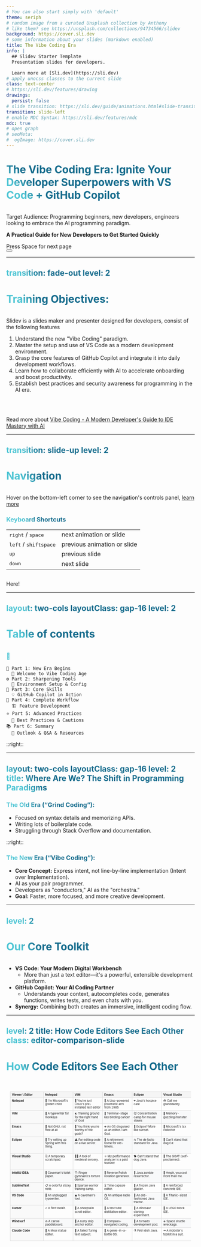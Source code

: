 ```yaml
---
# You can also start simply with 'default'
theme: seriph
# random image from a curated Unsplash collection by Anthony
# like them? see https://unsplash.com/collections/94734566/slidev
background: https://cover.sli.dev
# some information about your slides (markdown enabled)
title: The Vibe Coding Era
info: |
  ## Slidev Starter Template
  Presentation slides for developers.

  Learn more at [Sli.dev](https://sli.dev)
# apply unocss classes to the current slide
class: text-center
# https://sli.dev/features/drawing
drawings:
  persist: false
# slide transition: https://sli.dev/guide/animations.html#slide-transitions
transition: slide-left
# enable MDC Syntax: https://sli.dev/features/mdc
mdc: true
# open graph
# seoMeta:
#  ogImage: https://cover.sli.dev
---
```


# The Vibe Coding Era: Ignite Your Developer Superpowers with VS Code + GitHub Copilot

Target Audience: Programming beginners, new developers, engineers looking to embrace the AI programming paradigm.

**A Practical Guide for New Developers to Get Started Quickly**



<div @click="$slidev.nav.next" class="mt-12 py-1" hover:bg="white op-10">
  Press Space for next page <carbon:arrow-right />
</div>

<div class="abs-br m-6 text-xl">
  <button @click="$slidev.nav.openInEditor()" title="Open in Editor" class="slidev-icon-btn">
    <carbon:edit />
  </button>
  <a href="https://github.com/slidevjs/slidev" target="_blank" class="slidev-icon-btn">
    <carbon:logo-github />
  </a>
</div>

<!--
The last comment block of each slide will be treated as slide notes. It will be visible and editable in Presenter Mode along with the slide. [Read more in the docs](https://sli.dev/guide/syntax.html#notes)
-->

---
transition: fade-out
level: 2
---

# Training Objectives:

Slidev is a slides maker and presenter designed for developers, consist of the following features

1. Understand the new "Vibe Coding" paradigm.
2. Master the setup and use of VS Code as a modern development environment.
3. Grasp the core features of GitHub Copilot and integrate it into daily development workflows.
4. Learn how to collaborate efficiently with AI to accelerate onboarding and boost productivity.
5. Establish best practices and security awareness for programming in the AI era.
<br>
<br>

Read more about [Vibe Coding - A Modern Developer's Guide to IDE Mastery with AI](https://3hen1.github.io/vibe-code-docs/)

<!--
You can have `style` tag in markdown to override the style for the current page.
Learn more: https://sli.dev/features/slide-scope-style
-->

<style>
h1 {
  background-color: #2B90B6;
  background-image: linear-gradient(45deg, #4EC5D4 10%, #146b8c 20%);
  background-size: 100%;
  -webkit-background-clip: text;
  -moz-background-clip: text;
  -webkit-text-fill-color: transparent;
  -moz-text-fill-color: transparent;
}
</style>

<!--
Here is another comment.
-->

---
transition: slide-up
level: 2
---

# Navigation

Hover on the bottom-left corner to see the navigation's controls panel, [learn more](https://sli.dev/guide/ui#navigation-bar)

### Keyboard Shortcuts

|                                                     |                             |
| --------------------------------------------------- | --------------------------- |
| <kbd>right</kbd> / <kbd>space</kbd>                 | next animation or slide     |
| <kbd>left</kbd>  / <kbd>shift</kbd><kbd>space</kbd> | previous animation or slide |
| <kbd>up</kbd>                                       | previous slide              |
| <kbd>down</kbd>                                     | next slide                  |

<!-- https://sli.dev/guide/animations.html#click-animation -->
<img
  v-click
  class="absolute -bottom-9 -left-7 w-80 opacity-50"
  src="https://sli.dev/assets/arrow-bottom-left.svg"
  alt=""
/>
<p v-after class="absolute bottom-23 left-45 opacity-30 transform -rotate-10">Here!</p>

<style>
h1 {
  background-color: #2B90B6;
  background-image: linear-gradient(45deg, #4EC5D4 10%, #146b8c 20%);
  background-size: 100%;
  -webkit-background-clip: text;
  -moz-background-clip: text;
  -webkit-text-fill-color: transparent;
  -moz-text-fill-color: transparent;
}
</style>


---
layout: two-cols
layoutClass: gap-16
level: 2
---

# Table of contents

### 🚀  

    🌟 Part 1: New Era Begins
      💫 Welcome to Vibe Coding Age
    ⚙️ Part 2: Sharpening Tools
      🔧 Environment Setup & Config
    🎯 Part 3: Core Skills
      💡 GitHub Copilot in Action
    🔄 Part 4: Complete Workflow
      🏗️ Feature Development
    ⭐ Part 5: Advanced Practices
      🎨 Best Practices & Cautions
    📚 Part 6: Summary
      🎊 Outlook & Q&A & Resources

::right::

<Toc text-sm minDepth="1" maxDepth="2" />

---
layout: two-cols
layoutClass: gap-16
level: 2
title: Where Are We? The Shift in Programming Paradigms
---

### The Old Era (“Grind Coding”):

* Focused on syntax details and memorizing APIs.
* Writing lots of boilerplate code.
* Struggling through Stack Overflow and documentation.

::right::

### The New Era (“Vibe Coding”):

* **Core Concept:** Express intent, not line-by-line implementation (Intent over Implementation).
* AI as your pair programmer.
* Developers as "conductors," AI as the "orchestra."
* **Goal:** Faster, more focused, and more creative development.

<style>
h3 {
  background-color: #2B90B6;
  background-image: linear-gradient(45deg, #4EC5D4 10%, #146b8c 20%);
  background-size: 100%;
  -webkit-background-clip: text;
  -moz-background-clip: text;
  -webkit-text-fill-color: transparent;
  -moz-text-fill-color: transparent;
}
</style>

---
level: 2
---

# Our Core Toolkit

*   **VS Code: Your Modern Digital Workbench**
    *   More than just a text editor—it's a powerful, extensible development platform.
*   **GitHub Copilot: Your AI Coding Partner**
    *   Understands your context, autocompletes code, generates functions, writes tests, and even chats with you.
*   **Synergy:** Combining both creates an immersive, intelligent coding flow.

<style>
h1 {  
  background-color: #2B90B6;
  background-image: linear-gradient(45deg, #4EC5D4 10%, #146b8c 20%);
  background-size: 100%;
  -webkit-background-clip: text;
  -moz-background-clip: text;
  -webkit-text-fill-color: transparent;
  -moz-text-fill-color: transparent;
}
</style>

---
level: 2
title: How Code Editors See Each Other
class: editor-comparison-slide
---

# How Code Editors See Each Other

<div class="editor-table-container">
  <table class="editor-comparison-table">
    <thead>
      <tr>
        <th>Viewer \ Editor</th>
        <th>Notepad</th>
        <th>VIM</th>
        <th>Emacs</th>
        <th>Eclipse</th>
        <th>Visual Studio</th>
        <th>IntelliJ IDEA</th>
        <th>SublimeText</th>
        <th>VS Code</th>
        <th>Cursor</th>
        <th>Windsurf</th>
        <th>Claude Code</th>
      </tr>
    </thead>
    <tbody>
      <tr>
        <td class="editor-name">Notepad</td>
        <td>🤗 I'm Microsoft's golden child</td>
        <td>📖 You're just Linux's pre-installed text editor</td>
        <td>🔲 A Lisp-powered prosthetic arm from 1985</td>
        <td>💔 Java's hospice care</td>
        <td>😳 Call me granddaddy</td>
        <td>🚀 Rocket-boosted calculator</td>
        <td>💰 Paid version of me</td>
        <td>🤡 Bow down to the OG</td>
        <td>💀 Unemployed code generator</td>
        <td>🏄 A surfboard pretending to be an editor</td>
        <td>🕸️ Doesn't even have a GUI</td>
      </tr>
      <tr>
        <td class="editor-name">VIM</td>
        <td>🦀 A typewriter for monkeys</td>
        <td>☯️ Training ground for the right hand of God</td>
        <td>🤢 Terminal-stage key binding cancer</td>
        <td>🐭 Concentration camp for mouse slaves</td>
        <td>👹 Memory-guzzling monster</td>
        <td>🐘 Java elephant farm</td>
        <td>🍭 Colorful candy wrapper</td>
        <td>🔯 Disney disco ball editor</td>
        <td>🔮 Fortune-telling autocomplete</td>
        <td>🦓 The new circus act</td>
        <td>🎹 We both run in the terminal, bro</td>
      </tr>
      <tr>
        <td class="editor-name">Emacs</td>
        <td>🍴 Not GNU, not free at all</td>
        <td>🤏 You think you're worthy of the gods?</td>
        <td>➕ An OS disguised as an editor. I am God.</td>
        <td>🤢 Eclipse? More like sunset.</td>
        <td>🤮 Microsoft's tax collector</td>
        <td>💡 People with *real* ideas don't use you.</td>
        <td>🤢 Failed to challenge VS Code</td>
        <td>🔨 Microsoft's hammer and nail</td>
        <td>🗿 VS Code knockoff</td>
        <td>🗿 VS Code knockoff</td>
        <td>😡 Watch out, it might run `rm -f`</td>
      </tr>
      <tr>
        <td class="editor-name">Eclipse</td>
        <td>🤷 Try setting up Spring with this thing.</td>
        <td>⚠ For editing code on a live server.</td>
        <td>👴 A retirement home for old-timers.</td>
        <td>☕️ The de facto standard for Java.</td>
        <td>🐶 Can't stand that dog C#.</td>
        <td>🤑 The lure of capitalism.</td>
        <td>🗃️ For the occasional XML edit.</td>
        <td>⚡ To write Java, first install 10GB of plugins.</td>
        <td>⛓️ It totally messed up my Hibernate config.</td>
        <td>⛓️ It totally messed up my Struts config.</td>
        <td>🤔 Let me quiz you, how many ways can you write reflection?</td>
      </tr>
      <tr>
        <td class="editor-name">Visual Studio</td>
        <td>🗒️ A temporary scratchpad.</td>
        <td>👨‍🔧 A tool of medieval sorcery.</td>
        <td>⚛️ My performance analyzer is a paid feature!</td>
        <td>🐕 Can't stand that dog Java.</td>
        <td>👑 The GOAT (self-proclaimed).</td>
        <td>🤔 A worthy rival.</td>
        <td>🤷 My little bro VS Code can take you out easily.</td>
        <td>🐴 My vanguard.</td>
        <td>🧑‍🔧 Kid, try writing two lines of C++.</td>
        <td>🧑‍🔧 Kid, try writing two lines of C++.</td>
        <td>🤡 How dare you compare to me without "Visual" in your name?</td>
      </tr>
      <tr>
        <td class="editor-name">IntelliJ IDEA</td>
        <td>🧻 Caveman's toilet paper.</td>
        <td>🖐️ Finger gymnastics torture device.</td>
        <td>📰 Reverse Polish notation generator.</td>
        <td>🧟 Java zombie resurrector.</td>
        <td>🧐 Hmph, you cost more than me.</td>
        <td>👑 They don't call it the "Ultimate Pack" for nothing.</td>
        <td>😂 Just a smooth-running Notepad.</td>
        <td>😎 A practice tool for interns.</td>
        <td>🤨 Niche! Do you even know what an IDE is?!</td>
        <td>🤨 Niche! Do you even know what an IDE is?!</td>
        <td>🤖 The DALL·E for code.</td>
      </tr>
      <tr>
        <td class="editor-name">SublimeText</td>
        <td>📋 A colorful sticky note.</td>
        <td>🧛 Spartan warrior training camp.</td>
        <td>⏳ Time capsule editor.</td>
        <td>🧊 A frozen Java glacier.</td>
        <td>🏢 A reinforced concrete IDE.</td>
        <td>🐌 Snail launcher.</td>
        <td></td>
        <td>⚡ The Flash's sword.</td>
        <td>🔌 Plugin circus.</td>
        <td>🪄 Harry Potter's wand.</td>
        <td>📜 Spell generator.</td>
      </tr>
      <tr>
        <td class="editor-name">VS Code</td>
        <td>📠 An unplugged typewriter.</td>
        <td>⛰️ A caveman's tool.</td>
        <td>📺 An antique radio OS.</td>
        <td>👴 An old-fashioned Java tractor.</td>
        <td>🐘 A Titanic-sized IDE.</td>
        <td>👵 A senile Java IDE.</td>
        <td>😽 A has-been, paid-for pretty face.</td>
        <td>🌍 The center of the plugin universe.</td>
        <td>🍴 A zombie autocompleter.</td>
        <td>👣 Flipper-powered coding.</td>
        <td>💬 A chatty AI assistant.</td>
      </tr>
      <tr>
        <td class="editor-name">Cursor</td>
        <td>🔥 A flint toolkit.</td>
        <td>🐑 A sheepskin scroll editor.</td>
        <td>🧪 A test tube distillation editor.</td>
        <td>🌋 A dinosaur cloning experiment.</td>
        <td>🤑 A LEGO block IDE.</td>
        <td>🤡 A traditional craftsman.</td>
        <td>🪖 A cold weapon warrior.</td>
        <td>👩‍❤️‍💋‍👩 The perfect foundation for me.</td>
        <td>✨ That's me, with a $300M annual revenue!</td>
        <td>🗣️ Heard you can't even use Claude?</td>
        <td>👯‍♀️ Anthropic's big brother.</td>
      </tr>
      <tr>
        <td class="editor-name">Windsurf</td>
        <td>⛵ A canoe paddleboard.</td>
        <td>🚢 A rusty ship anchor editor.</td>
        <td>🧭 Compass-navigated coding.</td>
        <td>🐲 A tornado development pod.</td>
        <td>✈️ Space shuttle wreckage.</td>
        <td>🏢 A dinosaur in a skyscraper.</td>
        <td>📦 An arctic text refrigerator.</td>
        <td>🥰 Thanks for the plugins.</td>
        <td>🙏 I have daddy OpenAI.</td>
        <td>🌊 The driver of the code wave.</td>
        <td>👻 Stingy ghost.</td>
      </tr>
      <tr>
        <td class="editor-name">Claude Code</td>
        <td>🗿 A Moai statue editor.</td>
        <td>🤡 A failed Turing test subject.</td>
        <td>🧴 A genie-in-a-bottle OS.</td>
        <td>⚗️ Petri dish Java.</td>
        <td>⚰️ A mobster's toolkit in a suit.</td>
        <td>🤖 An AI-impaired calculator.</td>
        <td>🧊 A frozen codebase.</td>
        <td>🧪 Open-source experimental waste.</td>
        <td>🤝 Just pay up.</td>
        <td>🖕 I'm not letting you use me, deal with it.</td>
        <td>👑 The true AI savior.</td>
      </tr>
    </tbody>
  </table>
</div>

<style>
.editor-table-container {
  width: 100%;
  height: 100%;
  overflow: auto;
  padding: 10px;
  box-sizing: border-box;
}

.editor-comparison-table {
  width: 100%;
  border-collapse: collapse;
  font-size: 0.6rem;
  line-height: 1.2;
  table-layout: fixed;
}

.editor-comparison-table th,
.editor-comparison-table td {
  border: 1px solid #ddd;
  padding: 4px 6px;
  text-align: left;
  vertical-align: top;
  word-wrap: break-word;
  overflow-wrap: break-word;
  hyphens: auto;
}

.editor-comparison-table th {
  background-color: #f5f5f5;
  font-weight: bold;
  font-size: 0.55rem;
  position: sticky;
  top: 0;
  z-index: 10;
}

.editor-comparison-table th:first-child {
  width: 8%;
  min-width: 80px;
}

.editor-comparison-table th:not(:first-child) {
  width: 8.36%;
  min-width: 70px;
}

.editor-name {
  font-weight: bold;
  background-color: #f9f9f9;
  position: sticky;
  left: 0;
  z-index: 5;
}

.editor-comparison-table td {
  font-size: 0.55rem;
  max-width: 120px;
}

/* 响应式设计 */
@media (max-width: 1200px) {
  .editor-comparison-table {
    font-size: 0.5rem;
  }
  
  .editor-comparison-table th,
  .editor-comparison-table td {
    padding: 3px 4px;
    font-size: 0.48rem;
  }
}

@media (max-width: 900px) {
  .editor-comparison-table {
    font-size: 0.45rem;
  }
  
  .editor-comparison-table th,
  .editor-comparison-table td {
    padding: 2px 3px;
    font-size: 0.42rem;
  }
}

/* 斑马条纹效果 */
.editor-comparison-table tbody tr:nth-child(even) {
  background-color: #f8f9fa;
}

.editor-comparison-table tbody tr:hover {
  background-color: #e8f4f8;
}

/* 滚动条样式 */
.editor-table-container::-webkit-scrollbar {
  width: 8px;
  height: 8px;
}

.editor-table-container::-webkit-scrollbar-track {
  background: #f1f1f1;
  border-radius: 4px;
}

.editor-table-container::-webkit-scrollbar-thumb {
  background: #888;
  border-radius: 4px;
}

.editor-table-container::-webkit-scrollbar-thumb:hover {
  background: #555;
}
</style>


---
level: 2
layout: center
class: text-center
---

# Gemini CLI

<div class="flex justify-center items-center h-full">
  <img 
    src="./images/Gemini_CLI_GIF.gif" 
    alt="Gemini CLI Demo"
    class="max-w-4xl max-h-96 object-contain rounded-lg shadow-lg"
  />
</div>

<style>
.slidev-layout {
  padding: 2rem;
}

h1 {
  background-color: #2B90B6;
  background-image: linear-gradient(45deg, #4EC5D4 10%, #146b8c 20%);
  background-size: 100%;
  -webkit-background-clip: text;
  -moz-background-clip: text;
  -webkit-text-fill-color: transparent;
  -moz-text-fill-color: transparent;
  margin-bottom: 2rem;
}
</style>

---
layout: section
level: 1
title: Part 2 - Sharpening Your Tools
---

# Part 2: Sharpening Your Tools
## Environment Setup & Configuration

<div class="text-center mt-8">
  <div class="text-lg opacity-70">Let's prepare your development environment</div>
</div>

<style>
h1 {
  background-color: #2B90B6;
  background-image: linear-gradient(45deg, #4EC5D4 10%, #146b8c 20%);
  background-size: 100%;
  -webkit-background-clip: text;
  -moz-background-clip: text;
  -webkit-text-fill-color: transparent;
  -moz-text-fill-color: transparent;
}
</style>

---
layout: two-cols
layoutClass: gap-16
level: 2
title: Step 1 – Installing and Configuring VS Code
---

# Step 1 – Installing and Configuring VS Code

### Download & Install
* Download from the official website: [code.visualstudio.com](https://code.visualstudio.com)
* Follow the installation wizard for your OS

### Must-have Core Extensions
* `Prettier - Code formatter` - Consistent code style across teams
* `ESLint` - Real-time code quality checks
* `GitLens` - Enhanced Git integration and code history insights

::right::

### Visual Extensions (Vibe Matters!)
* `Material Icon Theme` - Beautiful file icons
* `Dracula Official` - Eye-friendly dark theme

### Demo Time 🎯
<v-click>

**How to install extensions:**
1. Open Extensions view (`Ctrl+Shift+X`)
2. Search for extension name
3. Click "Install"
4. Reload if needed

</v-click>

<style>
h1 {
  background-color: #2B90B6;
  background-image: linear-gradient(45deg, #4EC5D4 10%, #146b8c 20%);
  background-size: 100%;
  -webkit-background-clip: text;
  -moz-background-clip: text;
  -webkit-text-fill-color: transparent;
  -moz-text-fill-color: transparent;
}
</style>

---
layout: two-cols
layoutClass: gap-16
level: 2
title: Step 2 – Activate Your AI Partner
---

# Step 2 – Activate Your AI Partner
## Installing GitHub Copilot

<div v-click="1">

### 🔧 Installation Steps
1. Install `GitHub Copilot` extension
2. Install `GitHub Copilot Chat` extension  
3. Click "Authorize" in VS Code popup
4. Login with your GitHub account

</div>

<div v-click="2" class="success-box">

### ✅ Verification
**Success indicator:** Copilot icon in status bar shows no warnings

</div>

::right::

<div v-click="3" class="tip-box">

### 💡 Troubleshooting
If you encounter authentication issues:

- Sign out and back in
- Check GitHub Copilot subscription
- Restart VS Code
- Clear VS Code cache if needed

</div>

<div v-click="4" class="note-box">

### 📝 Quick Note
GitHub Copilot requires an active subscription. Students can get it free through GitHub Education Pack.

</div>

<style>
h1 {
  background-color: #2B90B6;
  background-image: linear-gradient(45deg, #4EC5D4 10%, #146b8c 20%);
  background-size: 100%;
  -webkit-background-clip: text;
  -moz-background-clip: text;
  -webkit-text-fill-color: transparent;
  -moz-text-fill-color: transparent;
}

.success-box {
  background-color: #e8f5e8;
  padding: 12px;
  border-radius: 8px;
  border-left: 4px solid #22c55e;
  margin: 12px 0;
}

.success-box h3 {
  color: #16a34a;
  margin: 0 0 6px 0;
  font-size: 1.1em;
  font-weight: bold;
}

.tip-box {
  background-color: #eff6ff;
  padding: 12px;
  border-radius: 8px;
  border: 2px solid #3b82f6;
  margin: 12px 0;
}

.tip-box h3 {
  color: #1d4ed8;
  margin: 0 0 8px 0;
  font-size: 1.1em;
  font-weight: bold;
}

.note-box {
  background-color: #fef3c7;
  padding: 12px;
  border-radius: 8px;
  border-left: 4px solid #f59e0b;
  margin: 12px 0;
}

.note-box h3 {
  color: #92400e;
  margin: 0 0 6px 0;
  font-size: 1.1em;
  font-weight: bold;
}
</style>

---
layout: center
level: 2
title: VS Code Interface Overview
---

# VS Code Interface Overview
## One Diagram Explains It All

<div class="flex justify-center items-center h-full">
  <div class="relative w-full max-w-4xl">
    <div class="grid grid-cols-2 gap-8 text-lg">
      <div v-click="1" class="bg-blue-100 p-4 rounded-lg">
        <div class="font-bold text-blue-800">① Explorer</div>
        <div class="text-sm mt-2">Manage your project files and folders</div>
      </div>
      <div v-click="2" class="bg-green-100 p-4 rounded-lg">
        <div class="font-bold text-green-800">② Editor</div>
        <div class="text-sm mt-2">Your main workspace for coding</div>
      </div>
      <div v-click="3" class="bg-purple-100 p-4 rounded-lg">
        <div class="font-bold text-purple-800">③ Integrated Terminal</div>
        <div class="text-sm mt-2">Run commands without leaving VS Code</div>
      </div>
      <div v-click="4" class="bg-orange-100 p-4 rounded-lg">
        <div class="font-bold text-orange-800">④ Source Control</div>
        <div class="text-sm mt-2">Visual interface for Git operations</div>
      </div>
    </div>
    <div v-click="5" class="mt-8 bg-yellow-100 p-4 rounded-lg text-center">
      <div class="font-bold text-yellow-800">⑤ Copilot Chat Sidebar</div>
      <div class="text-sm mt-2">Your AI chat companion</div>
    </div>
  </div>
</div>
<div v-click="6" class="absolute bottom-4 left-1/2 transform -translate-x-1/2 text-center">
`Ctrl+` \` (toggle terminal) | `Ctrl+Shift+P` (command palette)
</div>

<style>
h1 {
  background-color: #2B90B6;
  background-image: linear-gradient(45deg, #4EC5D4 10%, #146b8c 20%);
  background-size: 100%;
  -webkit-background-clip: text;
  -moz-background-clip: text;
  -webkit-text-fill-color: transparent;
  -moz-text-fill-color: transparent;
}
</style>

---
layout: center
level: 2
title: VS Code Interface Showcase
---

# VS Code Interface Showcase

<div class="flex justify-center items-center h-full">
  <img 
    src="./images/vscode-interface-overview.png" 
    alt="VS Code Interface Overview"
    class="max-w-full max-h-96 object-contain rounded-lg shadow-lg"
  />
</div>

<style>
h1 {
  background-color: #2B90B6;
  background-image: linear-gradient(45deg, #4EC5D4 10%, #146b8c 20%);
  background-size: 100%;
  -webkit-background-clip: text;
  -moz-background-clip: text;
  -webkit-text-fill-color: transparent;
  -moz-text-fill-color: transparent;
  margin-bottom: 2rem;
}
</style>

---
layout: section
level: 1
title: Part 3 - Core Skills
---

# Part 3: Core Skills
## GitHub Copilot in Action (Hands-on)

<div class="text-center mt-8">
  <div class="text-lg opacity-70">Let's dive into the core skills of GitHub Copilot</div>
</div>

<style>
h1 {
  background-color: #2B90B6;
  background-image: linear-gradient(45deg, #4EC5D4 10%, #146b8c 20%);
  background-size: 100%;
  -webkit-background-clip: text;
  -moz-background-clip: text;
  -webkit-text-fill-color: transparent;
  -moz-text-fill-color: transparent;
}
</style>

---
layout: two-cols
layoutClass: gap-16
level: 2
title: Skill 1 - Code Completion
---

# Skill 1: Code Completion
## Your Coding Co-pilot

### Core Usage

<div v-click="1">

**Comment-driven Development**
<p class="text-sm opacity-80">Write a comment, and Copilot generates the function.</p>
```typescript
// Create a function that takes a user ID and fetches user info from an API
async function getUserInfo(userId: string) {
  const response = await fetch(`https://api.example.com/users/${userId}`);
  const data = await response.json();
  return data;
}
```
</div>

<div v-click="2">

**Context-aware Completion**
<p class="text-sm opacity-80">Copilot understands your code's context to provide relevant suggestions.</p>

</div>

::right::

### Best Practices

<div v-click="3" class="mt-8">

<div class="flex items-start">
  <div class="text-2xl mr-4">🚢</div>
  <div>
    <p class="font-bold">You are the Captain, AI is the Co-pilot</p>
    <p class="text-sm opacity-80">Always review, understand, and test the code generated by Copilot. Don't accept it blindly.</p>
  </div>
</div>

</div>

<div v-click="4" class="mt-4">

<div class="flex items-start">
  <div class="text-2xl mr-4">⌨️</div>
  <div>
    <p class="font-bold">Use Shortcuts</p>
    <p class="text-sm opacity-80">
      <kbd>Tab</kbd> to accept, <kbd>Alt</kbd>+<kbd>]</kbd> / <kbd>Alt</kbd>+<kbd>[</kbd> to cycle, <kbd>Esc</kbd> to dismiss.
    </p>
  </div>
</div>

</div>

<div v-click="5" class="mt-8">
### Official Resources
<a href="https://docs.github.com/copilot/" target="_blank" class="text-blue-500 hover:text-blue-700">GitHub Copilot Documentation</a>
</div>

<style>
h1, h2, h3 {
  background-color: #2B90B6;
  background-image: linear-gradient(45deg, #4EC5D4 10%, #146b8c 20%);
  background-size: 100%;
  -webkit-background-clip: text;
  -moz-background-clip: text;
  -webkit-text-fill-color: transparent;
  -moz-text-fill-color: transparent;
}
</style>

---
layout: two-cols
layoutClass: gap-16
level: 2
title: Skill 2 - Agent Mode
---

# Skill 2: Agent Mode
## Your All-in-One AI Advisor

### Core Usage

<div v-click="1">
**How to open:** `Ctrl+Shift+I` or click the Copilot icon in the sidebar.
</div>

<div v-click="2" class="mt-4">
**Slash Commands:**
<div class="grid grid-cols-2 gap-2 mt-2 text-sm">
  <div class="bg-gray-100 p-2 rounded">`/explain` - Understand code</div>
  <div class="bg-gray-100 p-2 rounded">`/tests` - Generate unit tests</div>
  <div class="bg-gray-100 p-2 rounded">`/new` - Scaffold a new project</div>
  <div class="bg-gray-100 p-2 rounded">`/fix` - Fix code errors</div>
</div>
</div>

<div v-click="3" class="mt-4">
**Free-form Chat:**
<div class="bg-gray-800 text-white p-3 rounded-lg">
  <p class="text-sm">"How to make parallel requests in Python with aiohttp?"</p>
</div>
</div>

::right::

### Best Practices

<div v-click="4" class="mt-8">
<div class="flex items-start">
  <div class="text-2xl mr-4">🎯</div>
  <div>
    <p class="font-bold">Provide Clear Context</p>
    <p class="text-sm opacity-80">Use `@workspace` or `@file` to focus Copilot's attention when asking questions.</p>
  </div>
</div>
</div>

<div v-click="5" class="mt-4">
<div class="flex items-start">
  <div class="text-2xl mr-4">🔄</div>
  <div>
    <p class="font-bold">Follow-up and Iterate</p>
    <p class="text-sm opacity-80">If the initial answer isn't perfect, ask follow-up questions to guide Copilot to a more precise answer.</p>
  </div>
</div>
</div>

<div v-click="6" class="mt-8">
### Official Resources
<a href="https://docs.github.com/en/copilot/github-copilot-chat/using-github-copilot-chat-in-your-ide" target="_blank" class="text-blue-500 hover:text-blue-700">Learn more about Copilot Chat</a>
</div>

<style>
h1, h2, h3 {
  background-color: #2B90B6;
  background-image: linear-gradient(45deg, #4EC5D4 10%, #146b8c 20%);
  background-size: 100%;
  -webkit-background-clip: text;
  -moz-background-clip: text;
  -webkit-text-fill-color: transparent;
  -moz-text-fill-color: transparent;
}
</style>

---
layout: two-cols
layoutClass: gap-16
level: 2
title: Skill 3 - Inline Edit Mode
---

# Skill 3: Inline Edit Mode
## Immersive Code Modification

### Core Usage

<div v-click="1">
**How to open:** Press `Ctrl+I` in your code to start an inline chat.
</div>

<div v-click="2" class="mt-4">
**Common Scenarios:**
<div class="bg-gray-800 text-white p-3 rounded-lg text-sm">
  <p>"Change this for loop to a map expression."</p>
  <p>"Add type hints and JSDoc comments to this function."</p>
  <p>"Extract these hardcoded strings into constants."</p>
</div>
</div>

::right::

### Best Practices

<div v-click="3" class="mt-8">
<div class="flex items-start">
  <div class="text-2xl mr-4">🔬</div>
  <div>
    <p class="font-bold">Focused, Minor Refactoring</p>
    <p class="text-sm opacity-80">Best for small-scale modifications without leaving the code editor, keeping your flow uninterrupted.</p>
  </div>
</div>
</div>

<div v-click="4" class="mt-4">
<div class="flex items-start">
  <div class="text-2xl mr-4">🖱️</div>
  <div>
    <p class="font-bold">Combine with Selection</p>
    <p class="text-sm opacity-80">Select the code block to be modified first, then press `Ctrl+I` to make Copilot's intent clearer.</p>
  </div>
</div>
</div>

<div v-click="5" class="mt-8">
### Official Resources
<a href="https://docs.github.com/en/copilot/github-copilot-chat/using-github-copilot-chat-in-your-ide#using-inline-chat" target="_blank" class="text-blue-500 hover:text-blue-700">Using inline chat</a>
</div>

<style>
h1, h2, h3 {
  background-color: #2B90B6;
  background-image: linear-gradient(45deg, #4EC5D4 10%, #146b8c 20%);
  background-size: 100%;
  -webkit-background-clip: text;
  -moz-background-clip: text;
  -webkit-text-fill-color: transparent;
  -moz-text-fill-color: transparent;
}
</style>

---
layout: two-cols
layoutClass: gap-16
level: 2
title: Skill 4 - Model Context Protocol (MCP)
---

# Skill 4: Model Context Protocol
## Connecting Code with External Tools

### Core Concept

<div v-click="1">
<p>MCP allows Copilot to "talk" to tools beyond code, like your browser or database client, extending its capabilities.</p>
<div class="flex justify-center items-center space-x-8 my-4">
  <span class="text-6xl">💻</span>
  <span class="text-4xl text-gray-400">↔️</span>
  <span class="text-6xl">🌐</span>
  <span class="text-4xl text-gray-400">↔️</span>
  <span class="text-6xl">🛢️</span>
</div>
</div>

<div v-click="2" class="mt-4">
**Core Usage (Browser Example):**
<div class="bg-gray-800 text-white p-3 rounded-lg text-sm">
  <p>"@browser what are the console errors on the current page?"</p>
  <p>"@browser get me the HTML for the selected element."</p>
</div>
</div>

::right::

### Best Practices

<div v-click="3" class="mt-8">
<div class="flex items-start">
  <div class="text-2xl mr-4">🚀</div>
  <div>
    <p class="font-bold">A Boon for Frontend Development</p>
    <p class="text-sm opacity-80">Greatly simplifies frontend debugging, reducing context switching between IDE and browser dev tools.</p>
  </div>
</div>
</div>

<div v-click="4" class="mt-4">
<div class="flex items-start">
  <div class="text-2xl mr-4">🧭</div>
  <div>
    <p class="font-bold">Exploratory Feature</p>
    <p class="text-sm opacity-80">This is a cutting-edge feature. Try different `@browser` commands to explore its capabilities.</p>
  </div>
</div>
</div>

<div v-click="5" class="mt-8">
### Official Resources
<p class="text-sm opacity-80">Follow the official GitHub Copilot blog and release notes for the latest information.</p>
</div>

<style>
h1, h2, h3 {
  background-color: #2B90B6;
  background-image: linear-gradient(45deg, #4EC5D4 10%, #146b8c 20%);
  background-size: 100%;
  -webkit-background-clip: text;
  -moz-background-clip: text;
  -webkit-text-fill-color: transparent;
  -moz-text-fill-color: transparent;
}
</style>

---
layout: two-cols
layoutClass: gap-16
level: 2
title: Skill 5 - Smart Review & Docs
---

# Skill 5: Smart Review & Docs

### Core Usage (Review)

<div v-click="1">
**Pull Request Summaries**
<p class="text-sm opacity-80">On GitHub, Copilot can auto-generate PR summaries (may require Copilot Enterprise).</p>
</div>

<div v-click="2" class="mt-4">
**Code Review Suggestions**
<p class="text-sm opacity-80">In chat, paste code and ask: "Help me review this code for potential bugs and best practices."</p>
</div>

<div v-click="3" class="mt-8">
### Core Usage (Docs/Comments)
**One-click Doc Generation**
<p class="text-sm opacity-80">Select a function, click the "lightbulb" icon, and choose "Generate Docs".</p>
</div>

<div v-click="4" class="mt-4">
**Inline Chat for Comments**
<p class="text-sm opacity-80">Use `Ctrl+I` and type "Add JSDoc comments to this function".</p>
</div>

::right::

### Best Practices

<div v-click="5" class="mt-8">
<div class="flex items-start">
  <div class="text-2xl mr-4">🥇</div>
  <div>
    <p class="font-bold">AI Review as a First Pass</p>
    <p class="text-sm opacity-80">Before committing, let Copilot do an initial review to catch basic errors early.</p>
  </div>
</div>
</div>

<div v-click="6" class="mt-4">
<div class="flex items-start">
  <div class="text-2xl mr-4">🔄</div>
  <div>
    <p class="font-bold">Keep Docs in Sync with Code</p>
    <p class="text-sm opacity-80">Make it a habit to generate documentation for public functions and complex logic.</p>
  </div>
</div>
</div>

<div v-click="7" class="mt-8">
### Official Resources
<a href="https://docs.github.com/en/pull-requests/collaborating-with-pull-requests/reviewing-changes-in-pull-requests/about-pull-request-summaries-with-github-copilot" target="_blank" class="text-blue-500 hover:text-blue-700">About pull request summaries</a>
</div>

<style>
h1, h2, h3 {
  background-color: #2B90B6;
  background-image: linear-gradient(45deg, #4EC5D4 10%, #146b8c 20%);
  background-size: 100%;
  -webkit-background-clip: text;
  -moz-background-clip: text;
  -webkit-text-fill-color: transparent;
  -moz-text-fill-color: transparent;
}
</style>

